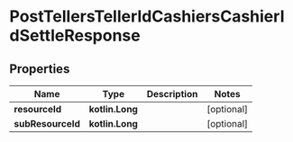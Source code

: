 
# PostTellersTellerIdCashiersCashierIdSettleResponse

## Properties
| Name | Type | Description | Notes |
| ------------ | ------------- | ------------- | ------------- |
| **resourceId** | **kotlin.Long** |  |  [optional] |
| **subResourceId** | **kotlin.Long** |  |  [optional] |



